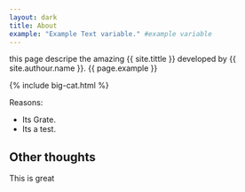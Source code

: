 ```yaml
---
layout: dark
title: About
example: "Example Text variable." #example variable
---
```


this page descripe the amazing {{ site.tittle }} developed by {{ site.authour.name }}.
{{ page.example }}

{% include big-cat.html %}

Reasons:
- Its Grate.
- Its a test.

## Other thoughts
This is great
